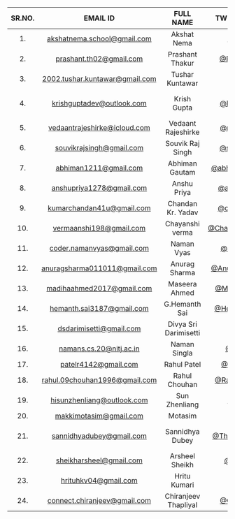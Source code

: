 | SR.NO. | EMAIL ID | FULL NAME | TWITTER HANDLE | ANY QUERY? |
| :--: | :--: | :--: | :--: | :--: |
| 1. | akshatnema.school@gmail.com | Akshat Nema | [@AksNema](https://twitter.com/AksNema) | My hands are desperate to code |
| 2. | prashant.th02@gmail.com | Prashant Thakur | [@Prashant_th18](https://twitter.com/Prashant_th18) | |
| 3. | 2002.tushar.kuntawar@gmail.com | Tushar Kuntawar | [@tusqasi](https://twitter.com/tusqasi) | `print("None")` |
| 4. | krishguptadev@outlook.com | Krish Gupta | [@krishguptadev](https://twitter.com/krishguptadev) | Excited! This is gonna be my first competition 😊😳 |
| 5. | vedaantrajeshirke@icloud.com | Vedaant Rajeshirke | [@rocktopus101](https://twitter.com/rocktopus101) | Looking forward to this! |
| 6. | souvikrajsingh@gmail.com | Souvik Raj Singh | [@souvikrajsingh](https://twitter.com/souvikrajsingh) | Excited for this! |
| 7. | abhiman1211@gmail.com | Abhiman Gautam | [@abhiman83836119](https://twitter.com/abhiman83836119) | Estoy emocionado! |
| 8. | anshupriya1278@gmail.com | Anshu Priya | [@anshupriyastwt](https://twitter.com/anshupriyastwt) | Super Excited 🥳 |
| 9. | kumarchandan41u@gmail.com | Chandan Kr. Yadav | [@chandan kumar](https://twitter.com/erchandandev) | console.log("Excited for this!") |
| 10. | vermaanshi198@gmail.com | Chayanshi verma | [@Chayanshi55249804](https://twitter.com/kenma55249804) | |
| 11. | coder.namanvyas@gmail.com| Naman Vyas| [@coder_rancho](https://twitter.com/coder_rancho) | not yet|
| 12. | anuragsharma011011@gmail.com | Anurag Sharma| [@AnuragS63108526](https://twitter.com/AnuragS63108526) | Happy to be here |
| 13. | madihaahmed2017@gmail.com | Maseera Ahmed | [@MaseeraAhmed2](https://twitter.com/MaseeraAhmed2) | Bla Bla Bla |
| 14. | hemanth.sai3187@gmail.com | G.Hemanth Sai | [@HemanthSai3187](https://twitter.com/HemanthSai3187) | None |
| 15. | dsdarimisetti@gmail.com | Divya Sri Darimisetti | [@irsayvid](https://twitter.com/irsayvid) | Bugs break us, make us |
| 16. | namans.cs.20@nitj.ac.in | Naman Singla | [@Naman_sin](https://twitter.com/Naman_sin) | None |
| 17. | patelr4142@gmail.com | Rahul Patel | [@U_N_R_3_A_L](https://twitter.com/U_N_R_3_A_L) | [@U-N-R-E-A-L](https://replit.com/@U-N-R-E-A-L) | print('Just Unreal!!') |
| 18. | rahul.09chouhan1996@gmail.com | Rahul Chouhan | [@RahulChouhan97](https://twitter.com/RahulChouhan97) |  |
| 19. | hisunzhenliang@outlook.com | Sun Zhenliang | [@CarlSunzl](https://twitter.com/CarlSunzl) | NULL |
| 20. | makkimotasim@gmail.com | Motasim | [@_motasim_](https://twitter.com/_motasim_) | Simply Excited! |
| 21. | sannidhyadubey@gmail.com | Sannidhya Dubey | [@TheGuyDangerous](https://twitter.com/TheGuyDangrous) | Inserts some random query from the net to seem wise |
| 22. | sheikharsheel@gmail.com | Arsheel Sheikh | [@arsheeltwts](https://twitter.com/arsheeltwts) | Excited! |
| 23. | hrituhkv04@gmail.com | Hritu Kumari | [@hrituhkv](https://twitter.com/hrituhkv) | Let's try this! |
| 24. | connect.chiranjeev@gmail.com | Chiranjeev Thapliyal | [@Chiranjeev_25](https://twitter.com/Chiranjeev_25) | First competition! Let's go! 😅 |